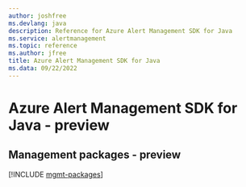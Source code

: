 ```yaml
---
author: joshfree
ms.devlang: java
description: Reference for Azure Alert Management SDK for Java
ms.service: alertmanagement
ms.topic: reference
ms.author: jfree
title: Azure Alert Management SDK for Java
ms.data: 09/22/2022
---
```

# Azure Alert Management SDK for Java - preview

## Management packages - preview
[!INCLUDE [mgmt-packages](alert-management-mgmt-index.md)]